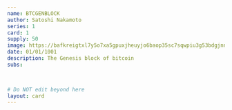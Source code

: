```yaml
---
name: BTCGENBLOCK
author: Satoshi Nakamoto
series: 1
card: 1
supply: 50
image: https://bafkreigtxl7y5o7xa5gpuxjheuyjo6baop35sc7sqwpiu3g53bdgjnnsni.ipfs.nftstorage.link/
date: 01/01/1001
description: The Genesis block of bitcoin
subs: 

    

# Do NOT edit beyond here
layout: card
---
```

